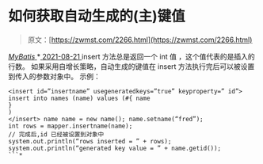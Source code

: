 <!--yml
category: 未分类
date: 0001-01-01 00:00:00
--->

# 如何获取自动生成的(主)键值

> 原文：[https://zwmst.com/2266.html](https://zwmst.com/2266.html)

   [ *MyBatis* ](https://zwmst.com/mybatis)*[ <time datetime="2021-08-21T11:58:29+08:00"> 2021-08-21 </time> ](https://zwmst.com/2266.html)  insert 方法总是返回一个 int 值 ，这个值代表的是插入的行数。
如果采用自增长策略，自动生成的键值在 insert 方法执行完后可以被设置到传入的参数对象中。
示例：

```
<insert id=”insertname” usegeneratedkeys=”true” keyproperty=” id”>
insert into names (name) values (#{ name
}
)
</insert> name name = new name(); name.setname(“fred”);
int rows = mapper.insertname(name);
// 完成后,id 已经被设置到对象中
system.out.println(“rows inserted = ” + rows);
system.out.println(“generated key value = ” + name.getid());
```*